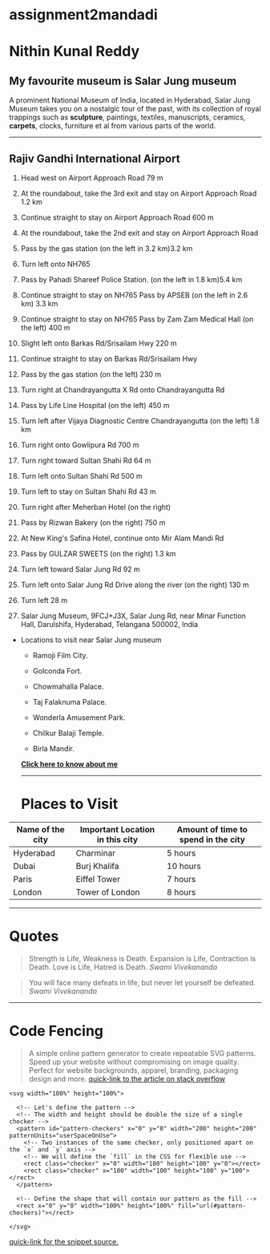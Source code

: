 # assignment2mandadi
# Nithin Kunal Reddy
## My favourite museum is Salar Jung museum

A prominent National Museum of India, located in Hyderabad, Salar Jung Museum takes you on a nostalgic tour of the past, with its collection of royal trappings such as **sculpture**, paintings, textiles, manuscripts, ceramics, **carpets**, clocks, furniture et al from various parts of the world.

___

## Rajiv Gandhi International Airport

1. Head west on Airport Approach Road
79 m

2. At the roundabout, take the 3rd exit and stay on Airport Approach Road
1.2 km

3. Continue straight to stay on Airport Approach Road
600 m

4. At the roundabout, take the 2nd exit and stay on Airport Approach Road

5. Pass by the gas station (on the left in 3.2 km)3.2 km

6. Turn left onto NH765

7. Pass by Pahadi Shareef Police Station. (on the left in 1.8 km)5.4 km

8. Continue straight to stay on NH765
Pass by APSEB (on the left in 2.6 km)
3.3 km

9. Continue straight to stay on NH765
Pass by Zam Zam Medical Hall (on the left)
400 m

10. Slight left onto Barkas Rd/Srisailam Hwy
220 m

11. Continue straight to stay on Barkas Rd/Srisailam Hwy

12. Pass by the gas station (on the left)
230 m

13. Turn right at Chandrayangutta X Rd onto Chandrayangutta Rd

14. Pass by Life Line Hospital (on the left)
450 m

15. Turn left after Vijaya Diagnostic Centre Chandrayangutta (on the left)
1.8 km

16. Turn right onto Gowlipura Rd
700 m

17. Turn right toward Sultan Shahi Rd
64 m

18. Turn left onto Sultan Shahi Rd
500 m

19. Turn left to stay on Sultan Shahi Rd
43 m

20. Turn right after Meherban Hotel (on the right)

21. Pass by Rizwan Bakery (on the right)
750 m

22. At New King's Safina Hotel, continue onto Mir Alam Mandi Rd

23. Pass by GULZAR SWEETS (on the right)
1.3 km

24. Turn left toward Salar Jung Rd
92 m

26. Turn left onto Salar Jung Rd
Drive along the river (on the right)
130 m

27. Turn left
28 m

29. Salar Jung Museum, 9FCJ+J3X, Salar Jung Rd, near Minar Function Hall, Darulshifa, Hyderabad, Telangana 500002, India

* Locations to visit near Salar Jung museum

  * Ramoji Film City.

  * Golconda Fort.

  * Chowmahalla Palace.

  * Taj Falaknuma Palace.

  * Wonderla Amusement Park.

  * Chilkur Balaji Temple.

  * Birla Mandir.

  [**Click here to know about me**](AboutMe.md)

  ---

  # Places to Visit

|Name of the city|Important Location in this city|Amount of time to spend in the city|
|--|---|--|
|Hyderabad|Charminar|5 hours|
|Dubai|Burj Khalifa|10 hours|
|Paris|Eiffel Tower|7 hours|
|London|Tower of London|8 hours|

---

# Quotes

>Strength is Life, Weakness is Death. Expansion is Life, Contraction is Death. Love is Life, Hatred is Death. *Swami Vivekananda*

>You will face many defeats in life, but never let yourself be defeated. *Swami Vivekananda*

---

# Code Fencing

> A simple online pattern generator to create repeatable SVG patterns. Speed up your website without compromising on image quality. Perfect for website backgrounds, apparel, branding, packaging design and more.
[quick-link to 
the article on stack overflow](https://pattern.monster/)

```
<svg width="100%" height="100%">
    
  <!-- Let's define the pattern -->
  <!-- The width and height should be double the size of a single checker -->
  <pattern id="pattern-checkers" x="0" y="0" width="200" height="200" patternUnits="userSpaceOnUse">
    <!-- Two instances of the same checker, only positioned apart on the `x` and `y` axis -->
    <!-- We will define the `fill` in the CSS for flexible use -->
    <rect class="checker" x="0" width="100" height="100" y="0"></rect>
    <rect class="checker" x="100" width="100" height="100" y="100"></rect>
  </pattern>
  
  <!-- Define the shape that will contain our pattern as the fill -->
  <rect x="0" y="0" width="100%" height="100%" fill="url(#pattern-checkers)"></rect>
  
</svg>

```

[quick-link for the snippet source.](https://css-tricks.com/snippets/svg/svg-patterns/)